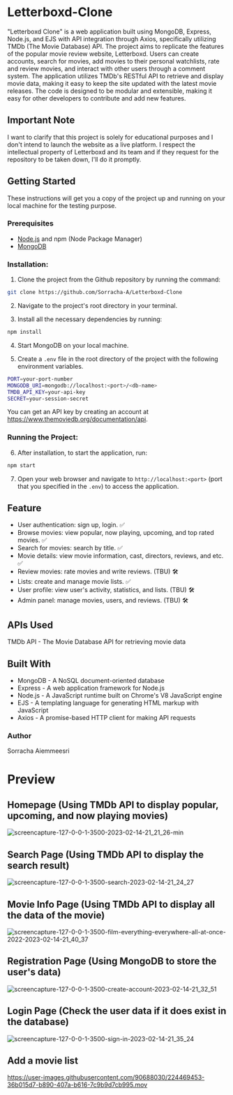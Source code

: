 # Letterboxd-Clone

"Letterboxd Clone" is a web application built using MongoDB, Express, Node.js, and EJS with API integration through Axios, specifically utilizing TMDb (The Movie Database) API. The project aims to replicate the features of the popular movie review website, Letterboxd. Users can create accounts, search for movies, add movies to their personal watchlists, rate and review movies, and interact with other users through a comment system. The application utilizes TMDb's RESTful API to retrieve and display movie data, making it easy to keep the site updated with the latest movie releases. The code is designed to be modular and extensible, making it easy for other developers to contribute and add new features.

## Important Note
I want to clarify that this project is solely for educational purposes and I don't intend to launch the website as a live platform. I respect the intellectual property of Letterboxd and its team and if they request for the repository to be taken down, I'll do it promptly.

## Getting Started

These instructions will get you a copy of the project up and running on your local machine for the testing purpose.

### Prerequisites

- [Node.js](https://nodejs.org/) and npm (Node Package Manager)
- [MongoDB](https://www.mongodb.com/)

### Installation:

1. Clone the project from the Github repository by running the command:
```bash
git clone https://github.com/Sorracha-A/Letterboxd-Clone
```

2. Navigate to the project's root directory in your terminal.

3. Install all the necessary dependencies by running:
```bash
npm install
```

4. Start MongoDB on your local machine.

5. Create a `.env` file in the root directory of the project with the following environment variables.
```bash
PORT=your-port-number
MONGODB_URI=mongodb://localhost:<port>/<db-name>
TMDB_API_KEY=your-api-key
SECRET=your-session-secret
```
You can get an API key by creating an account at https://www.themoviedb.org/documentation/api.

### Running the Project:
6. After installation, to start the application, run:
```bash
npm start
```

7. Open your web browser and navigate to `http://localhost:<port>` (port that you specified in the `.env`) to access the application.

## Feature
- User authentication: sign up, login. ✅
- Browse movies: view popular, now playing, upcoming, and top rated movies. ✅
- Search for movies: search by title. ✅
- Movie details: view movie information, cast, directors, reviews, and etc. ✅
- Review movies: rate movies and write reviews. (TBU) 🛠️
- Lists: create and manage movie lists. ✅
- User profile: view user's activity, statistics, and lists. (TBU) 🛠️
- Admin panel: manage movies, users, and reviews. (TBU) 🛠️

## APIs Used
TMDb API - The Movie Database API for retrieving movie data

## Built With
- MongoDB - A NoSQL document-oriented database
- Express - A web application framework for Node.js
- Node.js - A JavaScript runtime built on Chrome's V8 JavaScript engine
- EJS - A templating language for generating HTML markup with JavaScript
- Axios - A promise-based HTTP client for making API requests

### Author
Sorracha Aiemmeesri


# Preview

## Homepage (Using  TMDb API to display popular, upcoming, and now playing movies)
![screencapture-127-0-0-1-3500-2023-02-14-21_21_26-min](https://user-images.githubusercontent.com/90688030/218765721-e4c053d9-4585-4322-bf44-7b21bd6a4ed4.png)

## Search Page (Using TMDb API to display the search result)
![screencapture-127-0-0-1-3500-search-2023-02-14-21_24_27](https://user-images.githubusercontent.com/90688030/218766204-4cfd498e-45d3-47f7-99fa-9f2d70c197d5.png)

## Movie Info Page (Using TMDb API to display all the data of the movie)
![screencapture-127-0-0-1-3500-film-everything-everywhere-all-at-once-2022-2023-02-14-21_40_37](https://user-images.githubusercontent.com/90688030/218770260-6556d36b-d01d-4381-bd5f-b503478d2afa.png)


## Registration Page (Using MongoDB to store the user's data)
![screencapture-127-0-0-1-3500-create-account-2023-02-14-21_32_51](https://user-images.githubusercontent.com/90688030/218768648-9d62c654-ed5a-4255-86e3-16fa95572663.png)

## Login Page (Check the user data if it does exist in the database)
![screencapture-127-0-0-1-3500-sign-in-2023-02-14-21_35_24](https://user-images.githubusercontent.com/90688030/218769420-3ba2cd3a-5ec1-4e7a-aa7b-756c900ece9b.png)

## Add a movie list
https://user-images.githubusercontent.com/90688030/224469453-36b015d7-b890-407a-b616-7c9b9d7cb995.mov








